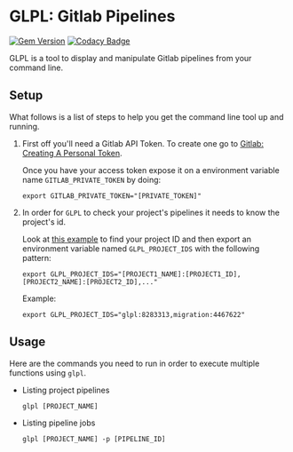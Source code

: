 # GLPL: Gitlab Pipelines

[![Gem Version](https://badge.fury.io/rb/glpl.svg)](https://badge.fury.io/rb/glpl)
[![Codacy Badge](https://api.codacy.com/project/badge/Grade/b88745d71e95457d992e36ef08dbaef4)](https://app.codacy.com/app/joaofcosta/glpl?utm_source=github.com&utm_medium=referral&utm_content=joaofcosta/glpl&utm_campaign=Badge_Grade_Dashboard)

GLPL is a tool to display and manipulate Gitlab pipelines from your command line.

## Setup

What follows is a list of steps to help you get the command line tool up and running.

1. First off you'll need a Gitlab API Token. To create one go to [Gitlab: Creating A Personal Token](https://docs.gitlab.com/ee/user/profile/personal_access_tokens.html#creating-a-personal-access-token).

	Once you have your access token expose it on a environment variable name `GITLAB_PRIVATE_TOKEN` by doing:

	```
	export GITLAB_PRIVATE_TOKEN="[PRIVATE_TOKEN]"
	```

2. In order for `GLPL` to check your project's pipelines it needs to know the project's id.

	Look at [this example](https://i.imgur.com/R6zQ1Es.png) to find your project ID and then export an environment variable named `GLPL_PROJECT_IDS` with the following pattern:

	```
	export GLPL_PROJECT_IDS="[PROJECT1_NAME]:[PROJECT1_ID],[PROJECT2_NAME]:[PROJECT2_ID],..."
	```

	Example:

	```
	export GLPL_PROJECT_IDS="glpl:8283313,migration:4467622"
	```

## Usage

Here are the commands you need to run in order to execute multiple functions using `glpl`.

* Listing project pipelines

	```
	glpl [PROJECT_NAME]
	```

* Listing pipeline jobs

	```
	glpl [PROJECT_NAME] -p [PIPELINE_ID]
	```
